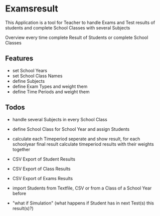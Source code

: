 # Examsresult

This Application is a tool for Teacher to handle Exams and Test results 
of students and complete School Classes with several Subjects

Overview every time complete Result of Students or complete School Classes

## Features
* set School Years
* set School Class Names
* define Subjects
* define Exam Types and weight them
* define Time Periods and weight them

## Todos
* handle several Subjects in every School Class
* define School Class for School Year and assign Students

* calculate each Timeperiod seperate and show result, 
for each schoolyear final result calculate timeperiod results with their weights together

* CSV Export of Student Results
* CSV Export of Class Results
* CSV Export of Exams Results
* import Students from Textfile, CSV or from a Class of a School Year before

* "what if Simulation" (what happens if Student has in next Test(s) this result(s)?)
